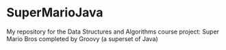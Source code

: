 # SuperMarioJava
My repository for the Data Structures and Algorithms course project: Super Mario Bros completed by Groovy (a superset of Java)
